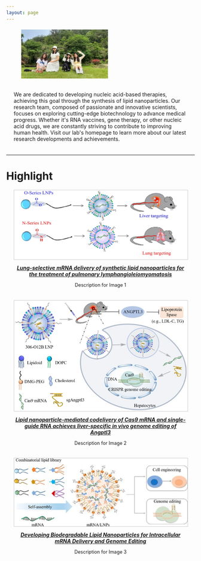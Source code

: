 ```yaml
---
layout: page
---
```


<head>
    <meta charset="UTF-8">
    <meta name="viewport" content="width=device-width, initial-scale=1.0">
    <title>Research Team</title>
    <style>
        .content {
            display: flex;
            flex-direction: column;
            align-items: flex-start;
            margin: 20px;
            position: relative;
        }
        .content img {
            width: 50%; /* Set the width of the image */
            height: auto; /* Maintain aspect ratio */
            float: right; /* Float the image to the right */
            margin-left: 20px; /* Add some space between the image and the text */
            margin-bottom: 20px; /* Add some space below the image */
        }
        .content .text {
            width: 100%; /* Ensure the text takes full width */
        }
    </style>
</head>
<body>
    <div class="content">
        <img src="/images/teams/group1.jpg" alt="Research Team">
        <div class="text">
            <p>We are dedicated to developing nucleic acid-based therapies, achieving this goal through the synthesis of lipid nanoparticles. Our research team, composed of passionate and innovative scientists, focuses on exploring cutting-edge biotechnology to advance medical progress. Whether it's RNA vaccines, gene therapy, or other nucleic acid drugs, we are constantly striving to contribute to improving human health. Visit our lab's homepage to learn more about our latest research developments and achievements.</p>
        </div>
    </div>
</body>

---
<h1>Highlight</h1>
<!DOCTYPE html>
<html lang="zh-CN">
<head>
    <meta charset="UTF-8">
    <meta name="viewport" content="width=device-width, initial-scale=1.0">
    <title>Image Gallery with Titles and Descriptions</title>
    <style>
        .image-container {
            display: flex;
            justify-content: center;
            flex-wrap: wrap; /* Allow images to wrap on smaller screens */
            gap: 20px; /* Add space between images */
            margin: 20px;
        }
        .image-item {
            width: 800px; /* Set a fixed width for all image items */
            text-align: center;
        }
        .image-item img {
            width: 100%; /* Image will take up the full width of its container */
            height: auto; /* Maintain aspect ratio */
            border: 1px solid #ccc;
        }
        .image-title {
            font-weight: bold;
            margin: 10px 0 5px; /* Add some space around the title */
        }
        .image-description {
            font-size: 0.9em;
        }
    </style>
</head>
<body>
    <div class="image-container">
        <div class="image-item">
            <img src="images/article/article1.jpg" alt="article1">
            <div class="image-info">
                <h5 class="image-title"><a href="https://www.pnas.org/doi/10.1073/pnas.2116271119">Lung-selective mRNA delivery of synthetic lipid nanoparticles for the treatment of pulmonary lymphangioleiomyomatosis</a></h5>
                <p class="image-description">Description for Image 1</p>
            </div>
        </div>
        <div class="image-item">
            <img src="images/article/article2.jpg" alt="Image 2 Description">
            <div class="image-info">
                <h5 class="image-title"><a href="https://www.pnas.org/doi/full/10.1073/pnas.2020401118">Lipid nanoparticle-mediated codelivery of Cas9 mRNA and single-guide RNA achieves liver-specific in vivo genome editing of Angptl3</a></h5>
                <p class="image-description">Description for Image 2</p>
            </div>
        </div>
        <div class="image-item">
            <img src="images/article/article3.jpg" alt="Image 3 Description">
            <div class="image-info">
                <h5 class="image-title"><a href="https://pubs.acs.org/doi/10.1021/acs.accounts.1c00500">Developing Biodegradable Lipid Nanoparticles for Intracellular mRNA Delivery and Genome Editing</a></h5>
                <p class="image-description">Description for Image 3</p>
            </div>
        </div>
    </div>
</body>
</html>
